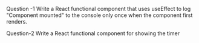 Question -1 Write a React functional component that uses useEffect to log "Component mounted" to the console only once when the component first renders.

Question-2 Write a React functional component for showing the timer
